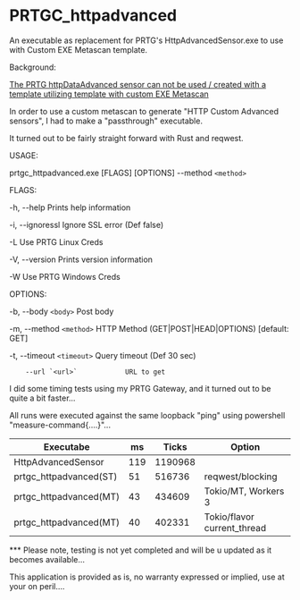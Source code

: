 # PRTGC_httpadvanced

An executable as replacement for PRTG's HttpAdvancedSensor.exe to use with Custom EXE Metascan template.

Background:

[The PRTG httpDataAdvanced sensor can not be used / created with a template utilizing template with custom EXE Metascan](https://kb.paessler.com/en/topic/68109-how-can-i-use-meta-scans-for-custom-exe-script-sensors)



In order to use a custom metascan to generate "HTTP Custom Advanced sensors", I had to make a "passthrough" executable.

It turned out to be fairly straight forward with Rust and reqwest.


USAGE:

prtgc_httpadvanced.exe [FLAGS] [OPTIONS] --method `<method>`

FLAGS:

-h, 	--help         Prints help information

-i,     --ignoressl    Ignore SSL error (Def false)

-L                 	   Use PRTG Linux Creds

-V,     --version      Prints version information

-W                 	   Use PRTG Windows Creds


OPTIONS:

-b, 	--body `<body>`          Post body

-m, 	--method `<method>`      HTTP Method (GET|POST|HEAD|OPTIONS) [default: GET]

-t, 	--timeout `<timeout>`    Query timeout (Def 30 sec)

        --url `<url>`            URL to get




I did some timing tests using my PRTG Gateway, and it turned out to be quite a bit faster...

All runs were executed against the same loopback "ping" using powershell "measure-command{....}"...

| Executabe              | ms | Ticks |Option|
| ---------------------- | -- | ----- |----- |
| HttpAdvancedSensor     |119 |1190968|      |
| prtgc_httpadvanced(ST) | 51 | 516736|reqwest/blocking|
| prtgc_httpadvanced(MT) | 43 | 434609|Tokio/MT, Workers 3|
| prtgc_httpadvanced(MT) | 40 | 402331|Tokio/flavor current_thread|




*** Please note, testing is not yet completed and will be u updated as it becomes available...

This application is provided as is, no warranty expressed or implied, use at your on peril....